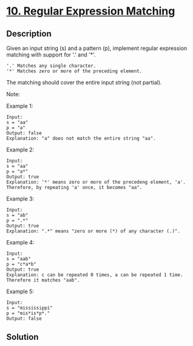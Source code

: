 # [10. Regular Expression Matching](https://leetcode.com/problems/regular-expression-matching)

## Description

Given an input string (s) and a pattern (p), implement regular expression matching with support for '.' and '*'.

```
'.' Matches any single character.
'*' Matches zero or more of the preceding element.
```

The matching should cover the entire input string (not partial).

Note:

Example 1:

```
Input:
s = "aa"
p = "a"
Output: false
Explanation: "a" does not match the entire string "aa".
```

Example 2:

```
Input:
s = "aa"
p = "a*"
Output: true
Explanation: '*' means zero or more of the precedeng element, 'a'. Therefore, by repeating 'a' once, it becomes "aa".
```

Example 3:

```
Input:
s = "ab"
p = ".*"
Output: true
Explanation: ".*" means "zero or more (*) of any character (.)".
```

Example 4:

```
Input:
s = "aab"
p = "c*a*b"
Output: true
Explanation: c can be repeated 0 times, a can be repeated 1 time. Therefore it matches "aab".
```

Example 5:

```
Input:
s = "mississippi"
p = "mis*is*p*."
Output: false
```

## Solution

